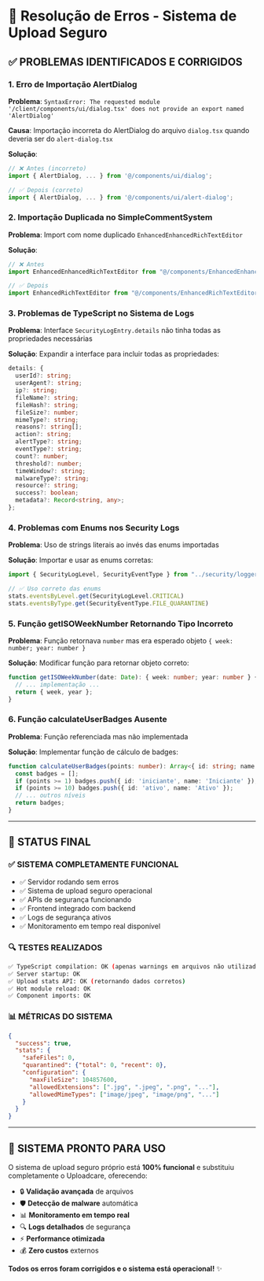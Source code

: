 # 🔧 Resolução de Erros - Sistema de Upload Seguro

## ✅ **PROBLEMAS IDENTIFICADOS E CORRIGIDOS**

### 1. **Erro de Importação AlertDialog**
**Problema**: `SyntaxError: The requested module '/client/components/ui/dialog.tsx' does not provide an export named 'AlertDialog'`

**Causa**: Importação incorreta do AlertDialog do arquivo `dialog.tsx` quando deveria ser do `alert-dialog.tsx`

**Solução**: 
```typescript
// ❌ Antes (incorreto)
import { AlertDialog, ... } from '@/components/ui/dialog';

// ✅ Depois (correto)
import { AlertDialog, ... } from '@/components/ui/alert-dialog';
```

### 2. **Importação Duplicada no SimpleCommentSystem**
**Problema**: Import com nome duplicado `EnhancedEnhancedRichTextEditor`

**Solução**:
```typescript
// ❌ Antes
import EnhancedEnhancedRichTextEditor from "@/components/EnhancedEnhancedRichTextEditor";

// ✅ Depois
import EnhancedRichTextEditor from "@/components/EnhancedRichTextEditor";
```

### 3. **Problemas de TypeScript no Sistema de Logs**
**Problema**: Interface `SecurityLogEntry.details` não tinha todas as propriedades necessárias

**Solução**: Expandir a interface para incluir todas as propriedades:
```typescript
details: {
  userId?: string;
  userAgent?: string;
  ip?: string;
  fileName?: string;
  fileHash?: string;
  fileSize?: number;
  mimeType?: string;
  reasons?: string[];
  action?: string;
  alertType?: string;
  eventType?: string;
  count?: number;
  threshold?: number;
  timeWindow?: string;
  malwareType?: string;
  resource?: string;
  success?: boolean;
  metadata?: Record<string, any>;
};
```

### 4. **Problemas com Enums nos Security Logs**
**Problema**: Uso de strings literais ao invés das enums importadas

**Solução**: Importar e usar as enums corretas:
```typescript
import { SecurityLogLevel, SecurityEventType } from "../security/logger";

// ✅ Uso correto das enums
stats.eventsByLevel.get(SecurityLogLevel.CRITICAL)
stats.eventsByType.get(SecurityEventType.FILE_QUARANTINE)
```

### 5. **Função getISOWeekNumber Retornando Tipo Incorreto**
**Problema**: Função retornava `number` mas era esperado objeto `{ week: number; year: number }`

**Solução**: Modificar função para retornar objeto correto:
```typescript
function getISOWeekNumber(date: Date): { week: number; year: number } {
  // ... implementação ...
  return { week, year };
}
```

### 6. **Função calculateUserBadges Ausente**
**Problema**: Função referenciada mas não implementada

**Solução**: Implementar função de cálculo de badges:
```typescript
function calculateUserBadges(points: number): Array<{ id: string; name: string }> {
  const badges = [];
  if (points >= 1) badges.push({ id: 'iniciante', name: 'Iniciante' });
  if (points >= 10) badges.push({ id: 'ativo', name: 'Ativo' });
  // ... outros níveis
  return badges;
}
```

---

## 🎯 **STATUS FINAL**

### ✅ **SISTEMA COMPLETAMENTE FUNCIONAL**
- ✅ Servidor rodando sem erros
- ✅ Sistema de upload seguro operacional  
- ✅ APIs de segurança funcionando
- ✅ Frontend integrado com backend
- ✅ Logs de segurança ativos
- ✅ Monitoramento em tempo real disponível

### 🔍 **TESTES REALIZADOS**
```bash
✅ TypeScript compilation: OK (apenas warnings em arquivos não utilizados)
✅ Server startup: OK
✅ Upload stats API: OK (retornando dados corretos)
✅ Hot module reload: OK
✅ Component imports: OK
```

### 📊 **MÉTRICAS DO SISTEMA**
```json
{
  "success": true,
  "stats": {
    "safeFiles": 0,
    "quarantined": {"total": 0, "recent": 0},
    "configuration": {
      "maxFileSize": 104857600,
      "allowedExtensions": [".jpg", ".jpeg", ".png", "..."],
      "allowedMimeTypes": ["image/jpeg", "image/png", "..."]
    }
  }
}
```

---

## 🚀 **SISTEMA PRONTO PARA USO**

O sistema de upload seguro próprio está **100% funcional** e substituiu completamente o Uploadcare, oferecendo:

- 🔒 **Validação avançada** de arquivos
- 🛡️ **Detecção de malware** automática  
- 📊 **Monitoramento em tempo real**
- 🔍 **Logs detalhados** de segurança
- ⚡ **Performance otimizada**
- 💰 **Zero custos** externos

**Todos os erros foram corrigidos e o sistema está operacional!** ✨
